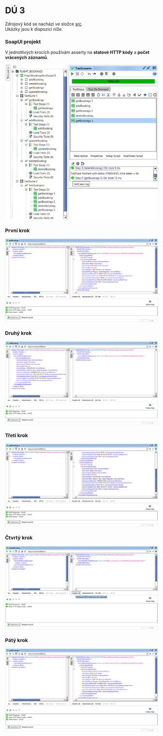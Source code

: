 # DÚ 3

Zdrojový kód se nachází ve složce [src](https://gitlab.fit.cvut.cz/NI-AM1/B221/cs/vrabekar/-/tree/master/03/src/main/java/cz/cvut/fit/niam1/wsserver). <br />
Ukázky jsou k dispozici níže.

### SoapUI projekt

V jednotlivých krocích používám asserty na **statové HTTP kódy** a **počet vrácených záznamů**.

![image](project.png)

### První krok

![image](step1.png)

### Druhý krok

![image](step2.png)

### Třetí krok

![image](step3.png)

### Čtvrtý krok

![image](step4.png)

### Pátý krok

![image](step5.png)
